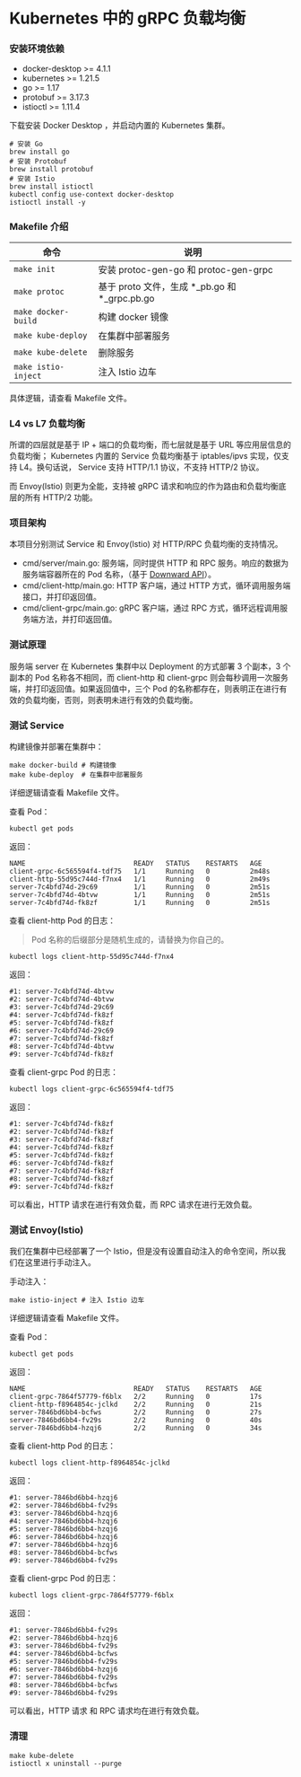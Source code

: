 # Kubernetes 中的 gRPC 负载均衡

### 安装环境依赖

* docker-desktop >= 4.1.1
* kubernetes >= 1.21.5
* go >= 1.17
* protobuf >= 3.17.3
* istioctl >= 1.11.4

下载安装 Docker Desktop ，并启动内置的 Kubernetes 集群。

```shell
# 安装 Go
brew install go
# 安装 Protobuf
brew install protobuf
# 安装 Istio
brew install istioctl
kubectl config use-context docker-desktop
istioctl install -y
```

### Makefile 介绍

|  命令   | 说明  |
|  ----  | ----  |
| `make init`  | 安装 protoc-gen-go 和 protoc-gen-grpc |
| `make protoc`  | 基于 proto 文件，生成 *_pb.go 和 *_grpc.pb.go |
| `make docker-build`  | 构建 docker 镜像 |
| `make kube-deploy` | 在集群中部署服务 |
| `make kube-delete` | 删除服务 |
| `make istio-inject` | 注入 Istio 边车 |

具体逻辑，请查看 Makefile 文件。


### L4 vs L7 负载均衡

所谓的四层就是基于 IP + 端口的负载均衡，而七层就是基于 URL 等应用层信息的负载均衡； Kubernetes 内置的 Service 负载均衡基于 iptables/ipvs 实现，仅支持 L4。换句话说， Service 支持 HTTP/1.1 协议，不支持 HTTP/2 协议。 

而 Envoy(Istio) 则更为全能，支持被 gRPC 请求和响应的作为路由和负载均衡底层的所有 HTTP/2 功能。

### 项目架构

本项目分别测试 Service 和 Envoy(Istio) 对 HTTP/RPC 负载均衡的支持情况。

* cmd/server/main.go: 服务端，同时提供 HTTP 和 RPC 服务。响应的数据为服务端容器所在的 Pod 名称，（基于 [Downward API](https://kubernetes.io/zh/docs/tasks/inject-data-application/environment-variable-expose-pod-information/)）。
* cmd/client-http/main.go: HTTP 客户端，通过 HTTP 方式，循环调用服务端接口，并打印返回值。
* cmd/client-grpc/main.go: gRPC 客户端，通过 RPC 方式，循环远程调用服务端方法，并打印返回值。

### 测试原理

服务端 server 在 Kubernetes 集群中以 Deployment 的方式部署 3 个副本，3 个副本的 Pod 名称各不相同，而 client-http 和 client-grpc 则会每秒调用一次服务端，并打印返回值。如果返回值中，三个 Pod 的名称都存在，则表明正在进行有效的负载均衡，否则，则表明未进行有效的负载均衡。

### 测试 Service

构建镜像并部署在集群中：

```shell
make docker-build # 构建镜像
make kube-deploy  # 在集群中部署服务
```

详细逻辑请查看 Makefile 文件。

查看 Pod：

```shell
kubectl get pods
```

返回：

```shell
NAME                           READY   STATUS    RESTARTS   AGE
client-grpc-6c565594f4-tdf75   1/1     Running   0          2m48s
client-http-55d95c744d-f7nx4   1/1     Running   0          2m49s
server-7c4bfd74d-29c69         1/1     Running   0          2m51s
server-7c4bfd74d-4btvw         1/1     Running   0          2m51s
server-7c4bfd74d-fk8zf         1/1     Running   0          2m51s
```

查看 client-http Pod 的日志：

> Pod 名称的后缀部分是随机生成的，请替换为你自己的。

```shell
kubectl logs client-http-55d95c744d-f7nx4
```

返回：
```shell
#1: server-7c4bfd74d-4btvw
#2: server-7c4bfd74d-4btvw
#3: server-7c4bfd74d-29c69
#4: server-7c4bfd74d-fk8zf
#5: server-7c4bfd74d-fk8zf
#6: server-7c4bfd74d-29c69
#7: server-7c4bfd74d-fk8zf
#8: server-7c4bfd74d-4btvw
#9: server-7c4bfd74d-fk8zf
```

查看 client-grpc Pod 的日志：

```shell
kubectl logs client-grpc-6c565594f4-tdf75
```

返回：

```shell
#1: server-7c4bfd74d-fk8zf
#2: server-7c4bfd74d-fk8zf
#3: server-7c4bfd74d-fk8zf
#4: server-7c4bfd74d-fk8zf
#5: server-7c4bfd74d-fk8zf
#6: server-7c4bfd74d-fk8zf
#7: server-7c4bfd74d-fk8zf
#8: server-7c4bfd74d-fk8zf
#9: server-7c4bfd74d-fk8zf
```


可以看出，HTTP 请求在进行有效负载，而 RPC 请求在进行无效负载。

### 测试 Envoy(Istio)

我们在集群中已经部署了一个 Istio，但是没有设置自动注入的命令空间，所以我们在这里进行手动注入。

手动注入：

```shell
make istio-inject # 注入 Istio 边车
```

详细逻辑请查看 Makefile 文件。

查看 Pod：

```shell
kubectl get pods
```

返回：

```shell
NAME                           READY   STATUS    RESTARTS   AGE
client-grpc-7864f57779-f6blx   2/2     Running   0          17s
client-http-f8964854c-jclkd    2/2     Running   0          21s
server-7846bd6bb4-bcfws        2/2     Running   0          27s
server-7846bd6bb4-fv29s        2/2     Running   0          40s
server-7846bd6bb4-hzqj6        2/2     Running   0          34s
```

查看 client-http Pod 的日志：

```shell
kubectl logs client-http-f8964854c-jclkd
```

返回：

```shell
#1: server-7846bd6bb4-hzqj6
#2: server-7846bd6bb4-fv29s
#3: server-7846bd6bb4-hzqj6
#4: server-7846bd6bb4-hzqj6
#5: server-7846bd6bb4-hzqj6
#6: server-7846bd6bb4-hzqj6
#7: server-7846bd6bb4-hzqj6
#8: server-7846bd6bb4-bcfws
#9: server-7846bd6bb4-fv29s
```

查看 client-grpc Pod 的日志：
```shell
kubectl logs client-grpc-7864f57779-f6blx
```

返回：

```shell
#1: server-7846bd6bb4-fv29s
#2: server-7846bd6bb4-hzqj6
#3: server-7846bd6bb4-fv29s
#4: server-7846bd6bb4-bcfws
#5: server-7846bd6bb4-fv29s
#6: server-7846bd6bb4-hzqj6
#7: server-7846bd6bb4-fv29s
#8: server-7846bd6bb4-bcfws
#9: server-7846bd6bb4-fv29s
```

可以看出，HTTP 请求 和 RPC 请求均在进行有效负载。


### 清理

```shell
make kube-delete
istioctl x uninstall --purge
```

